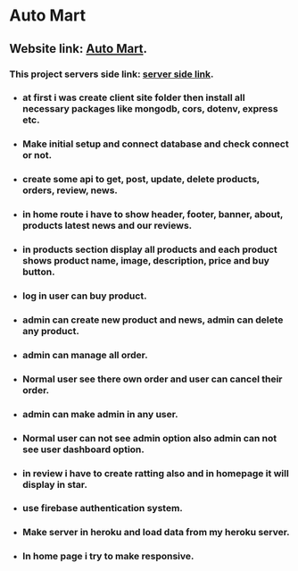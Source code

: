 # Auto Mart

## Website link: [Auto Mart](https://car-website-5710a.web.app/).
### This project servers side link:  [server side link](https://nameless-journey-27300.herokuapp.com).

* ### at first i was create client site folder then install all necessary packages like mongodb, cors, dotenv, express etc.
* ### Make initial setup and connect database and check connect or not.
* ### create some api to get, post, update, delete products, orders, review, news.
* ### in home route i have to show header, footer, banner, about, products latest news and our reviews.
* ### in products section display all products and each product shows product name, image, description, price and buy button.
* ### log in user can buy product.
* ### admin can create new product and news, admin can delete any product.
* ### admin can manage all order.
* ### Normal user see there own order and user can cancel their order.
* ### admin can make admin in any user.
* ### Normal user can not see admin option also admin can not see user dashboard option.
* ### in review i have to create ratting also and in homepage it will display in star.
* ### use firebase authentication system.
* ### Make server in heroku and load data from my heroku server.
* ### In home page i try to make responsive.
